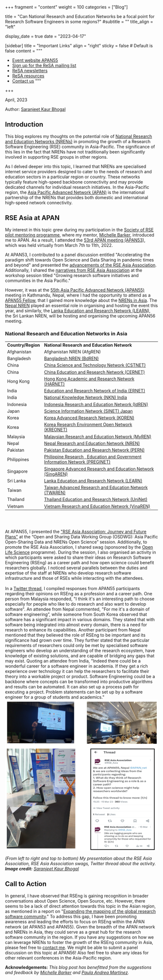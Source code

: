 +++
fragment = "content"
weight = 100
categories = ["Blog"]

title = "Can National Research and Education Networks be a focal point for Research Software Engineers in some regions?"
#subtitle = ""
title_align = "left"

display_date = true
date = "2023-04-17"

[sidebar]
  title = "Important Links"
  align = "right"
  sticky = false # Default is false
  content = """
  * [Event website APAN55](https://apan55.apan.net/)
  * [Sign up for the ReSA mailing list](https://landing.mailerlite.com/webforms/landing/i5e1h2)
  * [ReSA newsletters](/news)
  * [ReSA resources](/resa-resources)
  * [Contact us](/contact)
  """

+++

April, 2023

Author: [Saranjeet Kaur Bhogal](https://saranjeetkaur.github.io/About-Me/)


## Introduction

This blog explores my thoughts on the potential role of [National Research and Education Networks (NRENs)](https://en.wikipedia.org/wiki/National_research_and_education_network) in promoting the growth of a Research Software Engineering (RSE) community in Asia-Pacific. The significance of this lies in the fact that NRENs have not traditionally been significantly involved in supporting RSE groups in other regions.

As I delved deeper into this topic, I learned that NRENs are specialised internet service providers designed to cater to the needs of research and education sectors in a particular region or country. These networks typically feature high-speed backbone connectivity and may provide dedicated channels for individual research initiatives. In the Asia-Pacific region, the [Asia Pacific Advanced Network (APAN)](https://apan.net) is the international partnership of the NRENs that provides both domestic and international high-speed network connectivity.

## RSE Asia at APAN

My interest in this topic grew during my participation in the [Society of RSE pilot mentoring programme](https://society-rse.org/events/pilot-mentoring-programme/), where my mentor, [Michelle Barker](https://www.linkedin.com/in/michelledbarker/), introduced me to APAN. As a result, I attended the [53rd APAN meeting (APAN53)](https://apan53.apan.net), which was held virtually from March 7th to 11th, 2022.

At APAN53, I contributed to a panel discussion entitled "Accelerating the paradigm shift towards Open Science and Data Sharing in pandemic times and beyond" and presented the [advancements of the RSE Asia Association](https://zenodo.org/record/7698570#.ZDV0Hi8Rp-U). Additionally, I shared the [narratives from RSE Asia Association](https://zenodo.org/record/7698591#.ZDV0Uy8Rp-U) at the workshop session titled "Growing research software initiatives and communities in the Asia Pacific."

However, it was at the [55th Asia Pacific Advanced Network (APAN55)](https://apan55.apan.net/) meeting in Kathmandu, Nepal, where I had the opportunity to attend as a [APAN55 Fellow](http://apan.net/fellowship/), that I gained more knowledge about the [NRENs in Asia](#national-research-and-education-networks-in-asia). The [Nepal NREN](https://www.nren.net.np) played an essential role in organising and hosting the event this year, and similarly, the [Lanka Education and Research Network (LEARN)](https://www.ac.lk), the Sri Lankan NREN, will be hosting and organising the upcoming APAN56 meeting.

### National Research and Education Networks in Asia

<table>
  <tr>
   <td><strong>Country/Region</strong>
   </td>
   <td><strong>National Research and Education Network</strong>
   </td>
  </tr>
  <tr>
   <td>Afghanistan
   </td>
   <td>Afghanistan NREN (AfgREN)
   </td>
  </tr>
  <tr>
   <td>Bangladesh
   </td>
   <td><a href="https://www.bdren.net.bd">Bangladesh NREN (BdREN)</a>
   </td>
  </tr>
  <tr>
   <td>China
   </td>
   <td><a href="https://www.cstcloud.net/cstnet.htm">China Science and Technology Network (CSTNET)</a>
   </td>
  </tr>
  <tr>
   <td>China
   </td>
   <td><a href="https://www.edu.cn/english/">China Education and Research Network (CERNET)</a>
   </td>
  </tr>
  <tr>
   <td>Hong Kong
   </td>
   <td><a href="https://www.jucc.edu.hk/harnet/">Hong Kong Academic and Research Network (HARNET)</a>
   </td>
  </tr>
  <tr>
   <td>India
   </td>
   <td><a href="https://ernet.in">Education and Research Network of India (ERNET)</a>
   </td>
  </tr>
  <tr>
   <td>India
   </td>
   <td><a href="https://nkn.gov.in/en/">National Knowledge Network (NKN) India</a>
   </td>
  </tr>
  <tr>
   <td>Indonesia
   </td>
   <td><a href="https://idren.id">Indonesia Research and Education Network (IdREN)</a>
   </td>
  </tr>
  <tr>
   <td>Japan
   </td>
   <td><a href="https://www.sinet.ad.jp/en/aboutsinet-en">Science Information Network (SINET) Japan</a>
   </td>
  </tr>
  <tr>
   <td>Korea
   </td>
   <td><a href="https://www.koren.kr/eng/index.asp">Korea Advanced Research Network (KOREN)</a>
   </td>
  </tr>
  <tr>
   <td>Korea
   </td>
   <td><a href="https://www.kreonet.net/eng/">Korea Research Environment Open Network (KREONET)</a>
   </td>
  </tr>
  <tr>
   <td>Malaysia
   </td>
   <td><a href="https://www.myren.net.my">Malaysian Research and Education Network (MyREN)</a>
   </td>
  </tr>
  <tr>
   <td>Nepal
   </td>
   <td><a href="https://www.nren.net.np">Nepal Research and Education Network (NREN)</a>
   </td>
  </tr>
  <tr>
   <td>Pakistan
   </td>
   <td><a href="https://pern.edu.pk">Pakistan Education and Research Network (PERN)</a>
   </td>
  </tr>
  <tr>
   <td>Philippines
   </td>
   <td><a href="https://asti.dost.gov.ph/projects/preginet/">Philippine Research , Education and Government Information Network (PREGINET)</a><span style="text-decoration:underline;"> </span>
   </td>
  </tr>
  <tr>
   <td>Singapore
   </td>
   <td><a href="https://www.singaren.net.sg">Singapore Advanced Research and Education Network (SingAREN)</a>
   </td>
  </tr>
  <tr>
   <td>Sri Lanka
   </td>
   <td><a href="https://www.ac.lk">Lanka Education and Research Network (LEARN)</a>
   </td>
  </tr>
  <tr>
   <td>Taiwan
   </td>
   <td><a href="https://www.twaren.net/english/">Taiwan Advanced Research and Education Network (TWAREN)</a>
   </td>
  </tr>
  <tr>
   <td>Thailand
   </td>
   <td><a href="https://www.uni.net.th">Thailand Education and Research Network (UniNet)</a>
   </td>
  </tr>
  <tr>
   <td>Vietnam
   </td>
   <td><a href="https://www.vista.gov.vn/vinaren.html">Vietnam Research and Education Network (VinaREN)</a>
   </td>
  </tr>
</table>

<br/>
<br/>

At APAN55, I presented the ["RSE Asia Association: Journey and Future Plans"](https://zenodo.org/record/7817687) at the “Open and Sharing Data Working Group (OSDWG): Asia Pacific Open-Sharing Data and NRENs Open Science” session. Additionally, to promote the RSE Asia Association, I shared swag (sponsored by the [Open Life Science](https://openlifesci.org) programme). During the session, I also organised an activity in which participants were asked to share their ideas on Research Software Engineering (RSEng) as a career path and how open science could benefit researchers globally. I noticed several parallels between the duties and expertise of the staff at NRENs who develop research software infrastructure and those of RSEs while interacting with the attendees.
<br/>
<br/>
In a [Twitter thread](https://twitter.com/RSE_Asia/status/1635942735948414978?s=20), I compiled responses from APAN55 participants regarding their opinions on RSEng as a profession and a career path. One person from Malaysia responded, "I think it's an interesting path to choose especially for people who like to do research and also want to develop software". An attendee from Nepal commented, "For me it's a domain of software engineering”, while someone from South Korea observed that software has a significant impact in various domains. They stated that with software being integrated into almost every domain, there is a need for research to enhance its capabilities. Another participant from Nepal mentioned that they believed the role of RSEng to be important and its significance had grown over time. They further stated that the particular requirements of researchers could only be met by specialised software engineers who develop an understanding of the research ecosystem, have knowledge of existing solutions, and are capable of bridging any gaps that may exist. Quoting an attendee from India, "Indeed there could be a wonderful career for a software engineer in academia. If they get a rich experience over technology it can help the researchers to facilitate their theory into a workable project or product. Software Engineering could be a backbone where concepts can be transformed into productive algorithms and results can be automated. It can also set up a process path for executing a project. Problem statements can be set up by a software engineer for a group of students and academics."
<br/>
<img src="APAN55_RSEAsia_Nepal.png" alt="From left to right and top to bottom) Saranjeet's presentation about the RSE Asia Association, RSE Asia Association swags, Twitter thread about the activity. Image credit:Saranjeet Kaur Bhogal"/>

_(From left to right and top to bottom) My presentation about the RSE Asia Association, RSE Asia Association swags, Twitter thread about the activity. **Image credit:** [Saranjeet Kaur Bhogal](https://saranjeetkaur.github.io/About-Me/)_

## Call to Action

In general, I have observed that RSEng is gaining recognition in broader conversations about Open Science, Open Source, etc. However, there seems to be a lack of direct attention towards this topic in the Asian region, as mentioned in a report on "[Expanding the mapping of the global research software community](https://www.researchsoft.org/blog/2022-10/)." To address this gap, I have been promoting awareness and leading the efforts to focus on RSEng within the APAN network (at APAN53 and APAN55). Given the breadth of the APAN network and NRENs in Asia, they could serve as a great hub for the research software community in the region. If you have any suggestions on how we can leverage NRENs to foster the growth of the RSEng community in Asia, please feel free to [contact me](kaur.saranjeet3@gmail.com). We might be able to submit a panel discussion on this topic at APAN56! Also feel free to share any ideas for other relevant conferences in the Asia-Pacific region.



**Acknowledgements:**
_This blog post has benefitted from the suggestions and feedback by [Michelle Barker](https://www.linkedin.com/in/michelledbarker/) and [Paula Andrea Martinez](https://www.linkedin.com/in/pambio/)._
